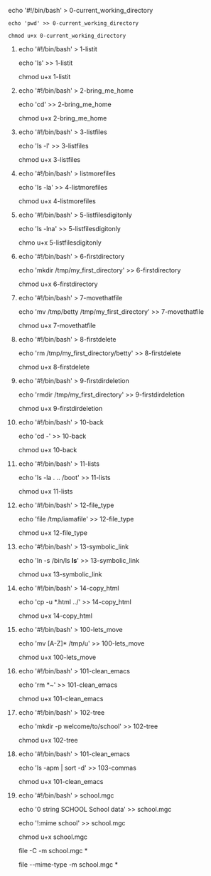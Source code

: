 echo '#!/bin/bash' > 0-current_working_directory

	echo 'pwd' >> 0-current_working_directory

	chmod u+x 0-current_working_directory




1) 	echo '#!/bin/bash' > 1-listit

	echo 'ls' >> 1-listit

	chmod u+x 1-listit




2)	echo '#!/bin/bash' > 2-bring_me_home

	echo 'cd' >> 2-bring_me_home

	chmod u+x 2-bring_me_home



3)	echo '#!/bin/bash' > 3-listfiles

	echo 'ls -l' >> 3-listfiles 

	chmod u+x 3-listfiles



4)	echo '#!/bin/bash' > listmorefiles

	echo 'ls -la' >> 4-listmorefiles

	chmod u+x 4-listmorefiles



5)	echo '#!/bin/bash' > 5-listfilesdigitonly

	echo 'ls -lna' >> 5-listfilesdigitonly

	chmo u+x 5-listfilesdigitonly



6)	echo '#!/bin/bash' > 6-firstdirectory

	echo 'mkdir /tmp/my_first_directory' >> 6-firstdirectory

	chmod u+x 6-firstdirectory



7)	echo '#!/bin/bash' > 7-movethatfile

	echo 'mv /tmp/betty  /tmp/my_first_directory'  >> 7-movethatfile

	chmod u+x 7-movethatfile



8)	echo '#!/bin/bash' > 8-firstdelete

	echo 'rm /tmp/my_first_directory/betty' >> 8-firstdelete

	chmod u+x 8-firstdelete 



9)	echo '#!/bin/bash' > 9-firstdirdeletion

	echo 'rmdir /tmp/my_first_directory' >> 9-firstdirdeletion

	chmod u+x 9-firstdirdeletion



10)	echo '#!/bin/bash' > 10-back

	echo 'cd -' >> 10-back

	chmod u+x 10-back



11)	echo '#!/bin/bash' > 11-lists

	echo 'ls -la . .. /boot' >> 11-lists

	chmod u+x 11-lists



12)	echo '#!/bin/bash' > 12-file_type

	echo 'file /tmp/iamafile' >> 12-file_type

	chmod u+x 12-file_type



13)	echo '#!/bin/bash' > 13-symbolic_link

	echo 'ln -s  /bin/ls __ls__' >> 13-symbolic_link

	chmod u+x 13-symbolic_link



14)	echo '#!/bin/bash' > 14-copy_html

	echo 'cp -u *.html ../' >> 14-copy_html

	chmod u+x 14-copy_html



15)	echo '#!/bin/bash' > 100-lets_move

	echo 'mv [A-Z]* /tmp/u' >> 100-lets_move

	chmod u+x 100-lets_move



16)	echo '#!/bin/bash' > 101-clean_emacs
	
	echo 'rm *~' >> 101-clean_emacs
	
	chmod u+x 101-clean_emacs



17)	echo '#!/bin/bash' > 102-tree
	
	echo  'mkdir -p welcome/to/school' >> 102-tree
	
	chmod u+x 102-tree



18)	echo '#!/bin/bash' > 101-clean_emacs
		
	echo 'ls -apm | sort -d' >> 103-commas
	
	chmod u+x 101-clean_emacs



19)	echo '#!/bin/bash' > school.mgc
		
	echo '0 string SCHOOL School data' >> school.mgc 
	
	echo '!:mime school' >> school.mgc 
	
	chmod u+x school.mgc 
	
	file -C -m school.mgc *
	
	file --mime-type  -m school.mgc *

